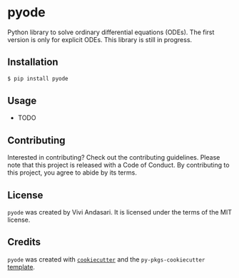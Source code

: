 # pyode

Python library to solve ordinary differential equations (ODEs). The first version is only for explicit ODEs. This library is still in progress. 

## Installation

```bash
$ pip install pyode
```

## Usage

- TODO

## Contributing

Interested in contributing? Check out the contributing guidelines. Please note that this project is released with a Code of Conduct. By contributing to this project, you agree to abide by its terms.

## License

`pyode` was created by Vivi Andasari. It is licensed under the terms of the MIT license.

## Credits

`pyode` was created with [`cookiecutter`](https://cookiecutter.readthedocs.io/en/latest/) and the `py-pkgs-cookiecutter` [template](https://github.com/py-pkgs/py-pkgs-cookiecutter).
